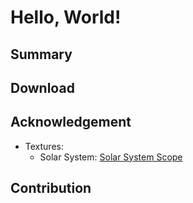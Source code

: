 # Hello, World!

## Summary

## Download

## Acknowledgement

- Textures:
    - Solar System: [Solar System Scope](https://www.solarsystemscope.com/textures/)

## Contribution
